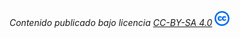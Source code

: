 *Contenido publicado bajo licencia [CC-BY-SA 4.0](https://creativecommons.org/licenses/by-sa/4.0/deed.es_ES)* ![](img/creative-commons.png)